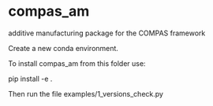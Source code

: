 # compas_am

additive manufacturing package for the COMPAS framework


Create a new conda environment.

To install compas_am from this folder use: 

pip install -e .

Then run the file examples/1_versions_check.py